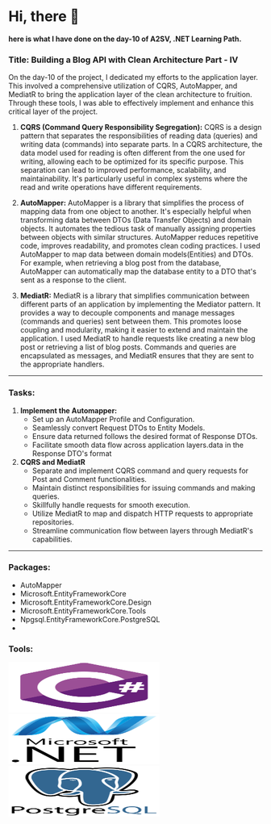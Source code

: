 

# Hi, there 🙌

**here is what I have done on the day-10 of A2SV, .NET Learning Path.**

### Title: Building a Blog API with Clean Architecture Part - IV
On the day-10 of the project, I dedicated my efforts to the application layer. This involved a comprehensive utilization of CQRS, AutoMapper, and MediatR to bring the application layer of the clean architecture to fruition. Through these tools, I was able to effectively implement and enhance this critical layer of the project.

1. **CQRS (Command Query Responsibility Segregation):**
   CQRS is a design pattern that separates the responsibilities of reading data (queries) and writing data (commands) into separate parts. In a CQRS architecture, the data model used for reading is often different from the one used for writing, allowing each to be optimized for its specific purpose. This separation can lead to improved performance, scalability, and maintainability. It's particularly useful in complex systems where the read and write operations have different requirements.

2. **AutoMapper:**
   AutoMapper is a library that simplifies the process of mapping data from one object to another. It's especially helpful when transforming data between DTOs (Data Transfer Objects) and domain objects. It automates the tedious task of manually assigning properties between objects with similar structures. AutoMapper reduces repetitive code, improves readability, and promotes clean coding practices.
 I used AutoMapper  to map data between domain models(Entities) and DTOs. For example, when retrieving a blog post from the database, AutoMapper can automatically map the database entity to a DTO that's sent as a response to the client.

3. **MediatR:**
   MediatR is a library that simplifies communication between different parts of an application by implementing the Mediator pattern. It provides a way to decouple components and manage messages (commands and queries) sent between them. This promotes loose coupling and modularity, making it easier to extend and maintain the application.
I used MediatR to handle requests like creating a new blog post or retrieving a list of blog posts. Commands and queries are encapsulated as messages, and MediatR ensures that they are sent to the appropriate handlers.
---

### Tasks:

1. **Implement the Automapper:**
   -   Set up an AutoMapper Profile and Configuration.
	-   Seamlessly convert Request DTOs to Entity Models.
	-   Ensure data returned follows the desired format of Response DTOs.
	-   Facilitate smooth data flow across application layers.data in the Response DTO's format
2. **CQRS and MediatR**
   -   Separate and implement CQRS command and query requests for Post and Comment functionalities.
	-   Maintain distinct responsibilities for issuing commands and making queries.
	-   Skillfully handle requests for smooth execution.
	-   Utilize MediatR to map and dispatch HTTP requests to appropriate repositories.
	-   Streamline communication flow between layers through MediatR's capabilities.

---
### Packages:
- AutoMapper
- Microsoft.EntityFrameworkCore
- Microsoft.EntityFrameworkCore.Design
- Microsoft.EntityFrameworkCore.Tools
- Npgsql.EntityFrameworkCore.PostgreSQL
- 
<h3 align="left">Tools:</h3>  
<p align="left" >
<img src="https://raw.githubusercontent.com/devicons/devicon/master/icons/csharp/csharp-original.svg" alt="csharp" width="300" height="100"/> 
<img src="https://raw.githubusercontent.com/devicons/devicon/master/icons/dot-net/dot-net-original-wordmark.svg" alt="dotnet" width="300" height="100"/>
<img src="https://raw.githubusercontent.com/devicons/devicon/master/icons/postgresql/postgresql-original-wordmark.svg" alt="postgresql" width="300"  height="100"/> 
</p>

